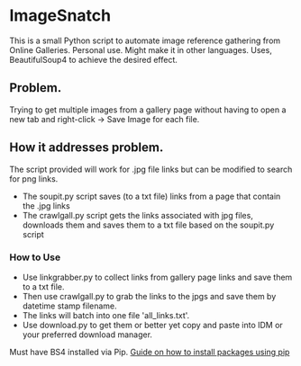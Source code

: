 # ImageSnatch
This is a small Python script to automate image reference gathering from Online Galleries. Personal use. Might make it in other languages.
Uses, BeautifulSoup4 to achieve the desired effect.

## Problem.
Trying to get multiple images from a gallery page without having to open a new tab and right-click -> Save Image for each file.

## How it addresses problem.
The script provided will work for .jpg file links but can be modified to search for png links.
  - The soupit.py script saves (to a txt file) links from a page that contain the .jpg links
  - The crawlgall.py script gets the links associated with jpg files, downloads them and saves them to a txt file based on the soupit.py script

### How to Use
- Use linkgrabber.py to collect links from gallery page links and save them to a txt file.
- Then use crawlgall.py to grab the links to the jpgs and save them by datetime stamp filename.
- The links will batch into one file 'all_links.txt'.
- Use download.py to get them or better yet copy and paste into IDM or your preferred download manager.

Must have BS4 installed via Pip.
[Guide on how to install packages using pip](https://packaging.python.org/en/latest/tutorials/installing-packages/)
